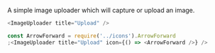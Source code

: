 A simple image uploader which will capture or upload an image.

```js
<ImageUploader title="Upload" />
```

```js
const ArrowForward = require('../icons').ArrowForward
;<ImageUploader title="Upload" icon={() => <ArrowForward />} />
```
